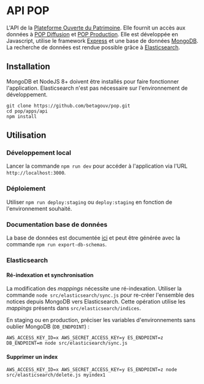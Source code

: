 # API POP

L'API de la [Plateforme Ouverte du Patrimoine](https://pop.culture.gouv.fr). Elle fournit un accès aux données à [POP Diffusion](https://github.com/betagouv/pop/tree/master/apps/diffusion) et [POP Production](https://github.com/betagouv/pop/tree/master/apps/production). Elle est développée en Javascript, utilise le framework [Express](https://expressjs.com) et une base de données [MongoDB](https://www.mongodb.com/). La recherche de données est rendue possible grâce à [Elasticsearch](https://www.elastic.co/fr/products/elasticsearch).

## Installation

MongoDB et NodeJS 8+ doivent être installés pour faire fonctionner l'application. Elasticsearch n'est pas nécessaire sur l'environnement de développement.

```
git clone https://github.com/betagouv/pop.git
cd pop/apps/api
npm install
```

## Utilisation

### Développement local

Lancer la commande `npm run dev` pour accéder à l'application via l'URL `http://localhost:3000`.

### Déploiement

Utiliser `npm run deploy:staging` ou `deploy:staging` en fonction de l'environnement souhaité.

### Documentation base de données

La base de données est documentée [ici](https://github.com/betagouv/pop/tree/master/apps/api/doc/README.md)
et peut être générée avec la commande `npm run export-db-schemas`.

### Elasticsearch

#### Ré-indexation et synchronisation

La modification des _mappings_ nécessite une ré-indexation.
Utiliser la commande `node src/elasticsearch/sync.js`
pour re-créer l'ensemble des notices depuis MongoDB vers Elasticsearch.
Cette opération utilise les _mappings_ présents dans
`src/elasticsearch/indices`.

En staging ou en production, préciser les variables
d'environnements sans oublier MongoDB (`DB_ENDPOINT`) :

```
AWS_ACCESS_KEY_ID=x AWS_SECRET_ACCESS_KEY=y ES_ENDPOINT=z DB_ENDPOINT=m node src/elasticsearch/sync.js
```

#### Supprimer un index
```
AWS_ACCESS_KEY_ID=x AWS_SECRET_ACCESS_KEY=y ES_ENDPOINT=z node src/elasticsearch/delete.js myindex1
```

